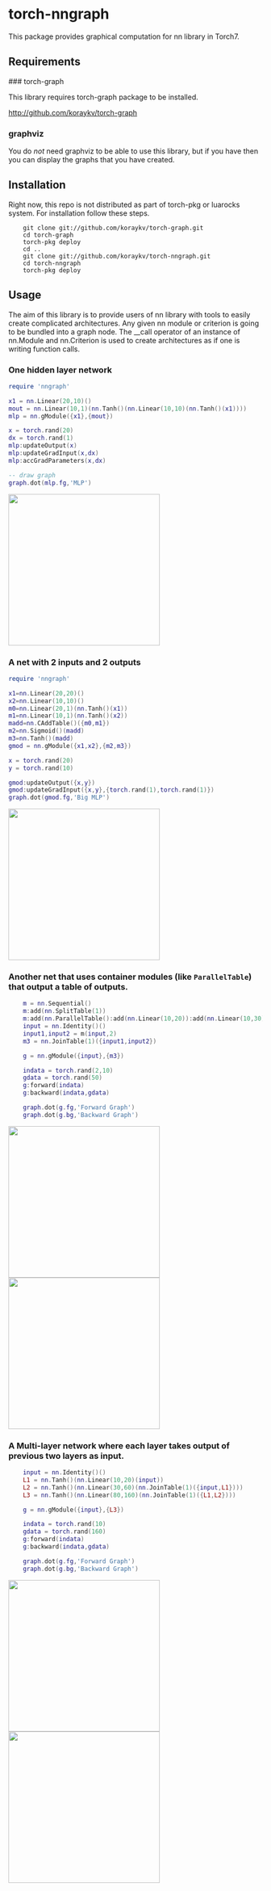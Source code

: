 # torch-nngraph

This package provides graphical computation for nn library in Torch7.

## Requirements

### torch-graph

This library requires torch-graph package to be installed.

http://github.com/koraykv/torch-graph

### graphviz

You do *not* need graphviz to be able to use this library, but if you have then you can display the graphs that you have created.

## Installation

Right now, this repo is not distributed as part of torch-pkg or luarocks system. For installation follow these steps.

```
	git clone git://github.com/koraykv/torch-graph.git
	cd torch-graph
	torch-pkg deploy 
	cd ..
	git clone git://github.com/koraykv/torch-nngraph.git
	cd torch-nngraph
	torch-pkg deploy 
```
## Usage

The aim of this library is to provide users of nn library with tools to easily create complicated architectures. Any given nn module or criterion is going to be bundled into a graph node. The __call operator of an instance of nn.Module and nn.Criterion is used to create architectures as if one is writing function calls.

### One hidden layer network

```lua
require 'nngraph'

x1 = nn.Linear(20,10)()
mout = nn.Linear(10,1)(nn.Tanh()(nn.Linear(10,10)(nn.Tanh()(x1))))
mlp = nn.gModule({x1},{mout})

x = torch.rand(20)
dx = torch.rand(1)
mlp:updateOutput(x)
mlp:updateGradInput(x,dx)
mlp:accGradParameters(x,dx)

-- draw graph
graph.dot(mlp.fg,'MLP')


```

<img src= "https://raw.github.com/koraykv/torch-nngraph/master/doc/mlp.png" width="300px"/>
<!-- ![mlp](https://raw.github.com/koraykv/torch-nngraph/master/doc/mlp.png) -->

### A net with 2 inputs and 2 outputs

```lua
require 'nngraph'

x1=nn.Linear(20,20)()
x2=nn.Linear(10,10)()
m0=nn.Linear(20,1)(nn.Tanh()(x1))
m1=nn.Linear(10,1)(nn.Tanh()(x2))
madd=nn.CAddTable()({m0,m1})
m2=nn.Sigmoid()(madd)
m3=nn.Tanh()(madd)
gmod = nn.gModule({x1,x2},{m2,m3})

x = torch.rand(20)
y = torch.rand(10)

gmod:updateOutput({x,y})
gmod:updateGradInput({x,y},{torch.rand(1),torch.rand(1)})
graph.dot(gmod.fg,'Big MLP')

```

<img src= "https://raw.github.com/koraykv/torch-nngraph/master/doc/mlp2.png" width="300px"/>

### Another net that uses container modules (like `ParallelTable`) that output a table of outputs.

```lua
	m = nn.Sequential()
	m:add(nn.SplitTable(1))
	m:add(nn.ParallelTable():add(nn.Linear(10,20)):add(nn.Linear(10,30)))
	input = nn.Identity()()
	input1,input2 = m(input,2)
	m3 = nn.JoinTable(1)({input1,input2})

	g = nn.gModule({input},{m3})

	indata = torch.rand(2,10)
	gdata = torch.rand(50)
	g:forward(indata)
	g:backward(indata,gdata)

	graph.dot(g.fg,'Forward Graph')
	graph.dot(g.bg,'Backward Graph')
```
<img src= "https://raw.github.com/koraykv/torch-nngraph/master/doc/mlp3_forward.png" width="300px"/>
<img src= "https://raw.github.com/koraykv/torch-nngraph/master/doc/mlp3_backward.png" width="300px"/>

### A Multi-layer network where each layer takes output of previous two layers as input.
```lua
	input = nn.Identity()()
	L1 = nn.Tanh()(nn.Linear(10,20)(input))
	L2 = nn.Tanh()(nn.Linear(30,60)(nn.JoinTable(1)({input,L1})))
	L3 = nn.Tanh()(nn.Linear(80,160)(nn.JoinTable(1)({L1,L2})))

	g = nn.gModule({input},{L3})

	indata = torch.rand(10)
	gdata = torch.rand(160)
	g:forward(indata)
	g:backward(indata,gdata)

	graph.dot(g.fg,'Forward Graph')
	graph.dot(g.bg,'Backward Graph')
```

<img src= "https://raw.github.com/koraykv/torch-nngraph/master/doc/mlp4_forward.png" width="300px"/>
<img src= "https://raw.github.com/koraykv/torch-nngraph/master/doc/mlp4_backward.png" width="300px"/>


